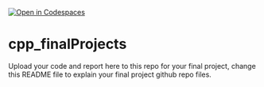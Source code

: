 [![Open in Codespaces](https://classroom.github.com/assets/launch-codespace-2972f46106e565e64193e422d61a12cf1da4916b45550586e14ef0a7c637dd04.svg)](https://classroom.github.com/open-in-codespaces?assignment_repo_id=19361926)
# cpp_finalProjects

Upload your code and report here to this repo for your final project, change this README file to explain your final project github repo files.
